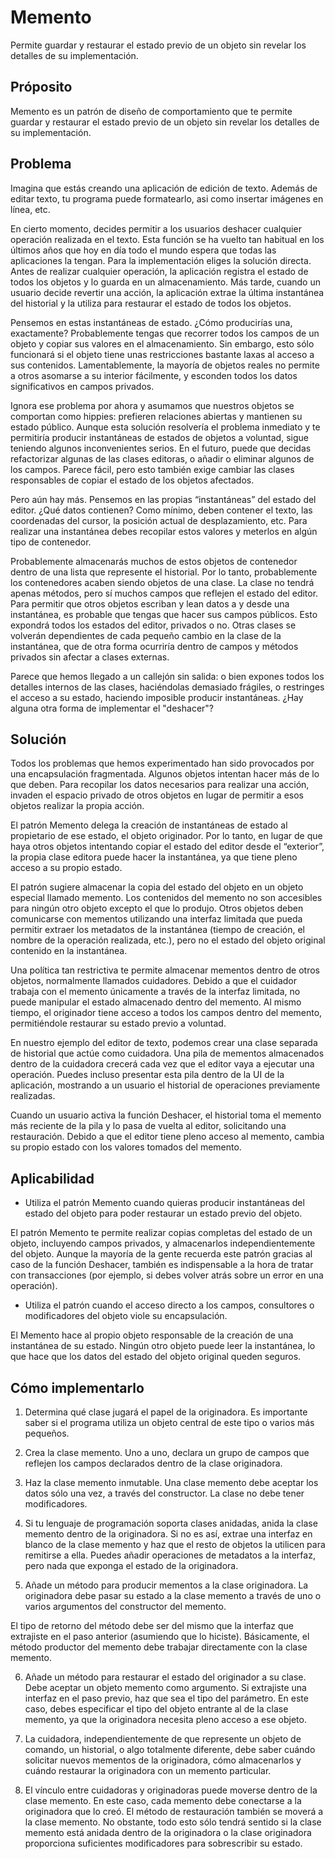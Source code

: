 ﻿# Memento

Permite guardar y restaurar el estado previo de un objeto sin revelar los detalles de su implementación.

## Próposito

Memento es un patrón de diseño de comportamiento que te permite guardar y restaurar el estado previo de un objeto sin revelar los detalles de su implementación.


## Problema

Imagina que estás creando una aplicación de edición de texto. Además de editar texto, tu programa puede formatearlo, asi como insertar imágenes en línea, etc.

En cierto momento, decides permitir a los usuarios deshacer cualquier operación realizada en el texto. Esta función se ha vuelto tan habitual en los últimos años que hoy en día todo el mundo espera que todas las aplicaciones la tengan. Para la implementación eliges la solución directa. Antes de realizar cualquier operación, la aplicación registra el estado de todos los objetos y lo guarda en un almacenamiento. Más tarde, cuando un usuario decide revertir una acción, la aplicación extrae la última instantánea del historial y la utiliza para restaurar el estado de todos los objetos.

Pensemos en estas instantáneas de estado. ¿Cómo producirías una, exactamente? Probablemente tengas que recorrer todos los campos de un objeto y copiar sus valores en el almacenamiento. Sin embargo, esto sólo funcionará si el objeto tiene unas restricciones bastante laxas al acceso a sus contenidos. Lamentablemente, la mayoría de objetos reales no permite a otros asomarse a su interior fácilmente, y esconden todos los datos significativos en campos privados.

Ignora ese problema por ahora y asumamos que nuestros objetos se comportan como hippies: prefieren relaciones abiertas y mantienen su estado público. Aunque esta solución resolvería el problema inmediato y te permitiría producir instantáneas de estados de objetos a voluntad, sigue teniendo algunos inconvenientes serios. En el futuro, puede que decidas refactorizar algunas de las clases editoras, o añadir o eliminar algunos de los campos. Parece fácil, pero esto también exige cambiar las clases responsables de copiar el estado de los objetos afectados.

Pero aún hay más. Pensemos en las propias “instantáneas” del estado del editor. ¿Qué datos contienen? Como mínimo, deben contener el texto, las coordenadas del cursor, la posición actual de desplazamiento, etc. Para realizar una instantánea debes recopilar estos valores y meterlos en algún tipo de contenedor.

Probablemente almacenarás muchos de estos objetos de contenedor dentro de una lista que represente el historial. Por lo tanto, probablemente los contenedores acaben siendo objetos de una clase. La clase no tendrá apenas métodos, pero sí muchos campos que reflejen el estado del editor. Para permitir que otros objetos escriban y lean datos a y desde una instantánea, es probable que tengas que hacer sus campos públicos. Esto expondrá todos los estados del editor, privados o no. Otras clases se volverán dependientes de cada pequeño cambio en la clase de la instantánea, que de otra forma ocurriría dentro de campos y métodos privados sin afectar a clases externas.

Parece que hemos llegado a un callejón sin salida: o bien expones todos los detalles internos de las clases, haciéndolas demasiado frágiles, o restringes el acceso a su estado, haciendo imposible producir instantáneas. ¿Hay alguna otra forma de implementar el "deshacer"?



## Solución

Todos los problemas que hemos experimentado han sido provocados por una encapsulación fragmentada. Algunos objetos intentan hacer más de lo que deben. Para recopilar los datos necesarios para realizar una acción, invaden el espacio privado de otros objetos en lugar de permitir a esos objetos realizar la propia acción.

El patrón Memento delega la creación de instantáneas de estado al propietario de ese estado, el objeto originador. Por lo tanto, en lugar de que haya otros objetos intentando copiar el estado del editor desde el “exterior”, la propia clase editora puede hacer la instantánea, ya que tiene pleno acceso a su propio estado.

El patrón sugiere almacenar la copia del estado del objeto en un objeto especial llamado memento. Los contenidos del memento no son accesibles para ningún otro objeto excepto el que lo produjo. Otros objetos deben comunicarse con mementos utilizando una interfaz limitada que pueda permitir extraer los metadatos de la instantánea (tiempo de creación, el nombre de la operación realizada, etc.), pero no el estado del objeto original contenido en la instantánea.

Una política tan restrictiva te permite almacenar mementos dentro de otros objetos, normalmente llamados cuidadores. Debido a que el cuidador trabaja con el memento únicamente a través de la interfaz limitada, no puede manipular el estado almacenado dentro del memento. Al mismo tiempo, el originador tiene acceso a todos los campos dentro del memento, permitiéndole restaurar su estado previo a voluntad.

En nuestro ejemplo del editor de texto, podemos crear una clase separada de historial que actúe como cuidadora. Una pila de mementos almacenados dentro de la cuidadora crecerá cada vez que el editor vaya a ejecutar una operación. Puedes incluso presentar esta pila dentro de la UI de la aplicación, mostrando a un usuario el historial de operaciones previamente realizadas.

Cuando un usuario activa la función Deshacer, el historial toma el memento más reciente de la pila y lo pasa de vuelta al editor, solicitando una restauración. Debido a que el editor tiene pleno acceso al memento, cambia su propio estado con los valores tomados del memento.


## Aplicabilidad

- Utiliza el patrón Memento cuando quieras producir instantáneas del estado del objeto para poder restaurar un estado previo del objeto.

 El patrón Memento te permite realizar copias completas del estado de un objeto, incluyendo campos privados, y almacenarlos independientemente del objeto. Aunque la mayoría de la gente recuerda este patrón gracias al caso de la función Deshacer, también es indispensable a la hora de tratar con transacciones (por ejemplo, si debes volver atrás sobre un error en una operación).

- Utiliza el patrón cuando el acceso directo a los campos, consultores o modificadores del objeto viole su encapsulación.

 El Memento hace al propio objeto responsable de la creación de una instantánea de su estado. Ningún otro objeto puede leer la instantánea, lo que hace que los datos del estado del objeto original queden seguros.


## Cómo implementarlo

1. Determina qué clase jugará el papel de la originadora. Es importante saber si el programa utiliza un objeto central de este tipo o varios más pequeños.

2. Crea la clase memento. Uno a uno, declara un grupo de campos que reflejen los campos declarados dentro de la clase originadora.

3. Haz la clase memento inmutable. Una clase memento debe aceptar los datos sólo una vez, a través del constructor. La clase no debe tener modificadores.

4. Si tu lenguaje de programación soporta clases anidadas, anida la clase memento dentro de la originadora. Si no es así, extrae una interfaz en blanco de la clase memento y haz que el resto de objetos la utilicen para remitirse a ella. Puedes añadir operaciones de metadatos a la interfaz, pero nada que exponga el estado de la originadora.

5. Añade un método para producir mementos a la clase originadora. La originadora debe pasar su estado a la clase memento a través de uno o varios argumentos del constructor del memento.

 El tipo de retorno del método debe ser del mismo que la interfaz que extrajiste en el paso anterior (asumiendo que lo hiciste). Básicamente, el método productor del memento debe trabajar directamente con la clase memento.

6. Añade un método para restaurar el estado del originador a su clase. Debe aceptar un objeto memento como argumento. Si extrajiste una interfaz en el paso previo, haz que sea el tipo del parámetro. En este caso, debes especificar el tipo del objeto entrante al de la clase memento, ya que la originadora necesita pleno acceso a ese objeto.

7. La cuidadora, independientemente de que represente un objeto de comando, un historial, o algo totalmente diferente, debe saber cuándo solicitar nuevos mementos de la originadora, cómo almacenarlos y cuándo restaurar la originadora con un memento particular.

8. El vínculo entre cuidadoras y originadoras puede moverse dentro de la clase memento. En este caso, cada memento debe conectarse a la originadora que lo creó. El método de restauración también se moverá a la clase memento. No obstante, todo esto sólo tendrá sentido si la clase memento está anidada dentro de la originadora o la clase originadora proporciona suficientes modificadores para sobrescribir su estado.